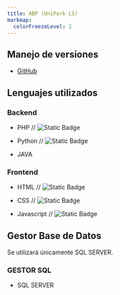 ```yaml
---
title: ABP (UniPark LS)
markmap:
  colorFreezeLevel: 2
---
```

 
## Manejo de versiones
 
- [GitHub](https://github.com/gera2ld/markmap)
 
## Lenguajes utilizados
 
 ### Backend
- PHP // ![Static Badge](https://img.shields.io/badge/php-8-black?style=flat-square&logo=php&logoColor=white)

- Python // ![Static Badge](https://img.shields.io/badge/python-12-black?style=flat-square&logo=python&logoColor=white)

- JAVA

### Frontend
- HTML // ![Static Badge](https://img.shields.io/badge/php-8-black?style=flat-square&logo=php&logoColor=white)

- CSS // ![Static Badge](https://img.shields.io/badge/python-12-black?style=flat-square&logo=python&logoColor=white)

- Javascript // ![Static Badge](https://img.shields.io/badge/javascript-black?style=flat-square&logo=javascript&logoColor=white)

 
## Gestor Base de Datos
 
Se utilizará únicamente SQL SERVER.
 
### GESTOR SQL

- SQL SERVER 
